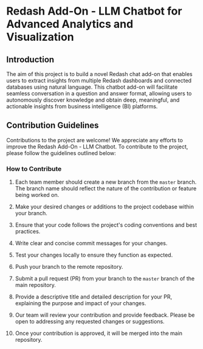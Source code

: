 # Redash Add-On - LLM Chatbot for Advanced Analytics and Visualization

## Introduction
The aim of this project is to build a novel Redash chat add-on that enables users to extract insights from multiple Redash dashboards and connected databases using natural language. This chatbot add-on will facilitate seamless conversation in a question and answer format, allowing users to autonomously discover knowledge and obtain deep, meaningful, and actionable insights from business intelligence (BI) platforms.

## Contribution Guidelines

Contributions to the project are welcome! We appreciate any efforts to improve the Redash Add-On - LLM Chatbot. To contribute to the project, please follow the guidelines outlined below:
### How to Contribute

1. Each team member should create a new branch from the `master` branch. The branch name should reflect the nature of the contribution or feature being worked on.

2. Make your desired changes or additions to the project codebase within your branch.

3. Ensure that your code follows the project's coding conventions and best practices.

4. Write clear and concise commit messages for your changes.

5. Test your changes locally to ensure they function as expected.

6. Push your branch to the remote repository.

7. Submit a pull request (PR) from your branch to the `master` branch of the main repository.

8. Provide a descriptive title and detailed description for your PR, explaining the purpose and impact of your changes.

9. Our team will review your contribution and provide feedback. Please be open to addressing any requested changes or suggestions.

10. Once your contribution is approved, it will be merged into the main repository.
